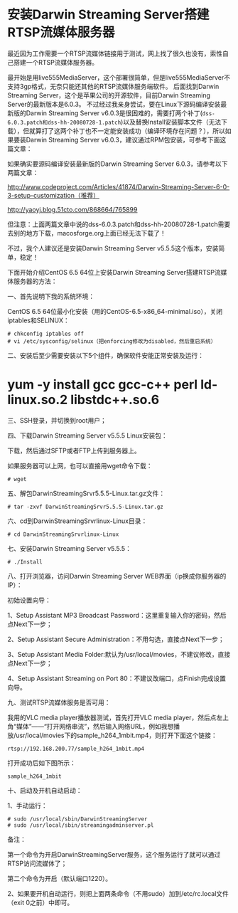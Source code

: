 
# 安装Darwin Streaming Server搭建RTSP流媒体服务器 #

最近因为工作需要一个RTSP流媒体链接用于测试，网上找了很久也没有，索性自己搭建一个RTSP流媒体服务器。

最开始是用live555MediaServer，这个部署很简单，但是live555MediaServer不支持3gp格式，无奈只能还其他的RTSP流媒体服务端软件。
后面找到Darwin Streaming Server，这个是苹果公司的开源软件，目前Darwin Streaming Server的最新版本是6.0.3。
不过经过我亲身尝试，要在Linux下源码编译安装最新版的Darwin Streaming Server v6.0.3是很困难的，需要打两个补丁(`dss-6.0.3.patch和dss-hh-20080728-1.patch`)以及替换Install安装脚本文件（无法下载），但就算打了这两个补丁也不一定能安装成功（编译环境存在问题？），所以如果要装Darwin Streaming Server v6.0.3，建议通过RPM包安装，可参考下面这篇文章：

如果确实要源码编译安装最新版的Darwin Streaming Server 6.0.3，请参考以下两篇文章：

http://www.codeproject.com/Articles/41874/Darwin-Streaming-Server-6-0-3-setup-customization（推荐）

http://yaoyj.blog.51cto.com/868664/765899

但注意：上面两篇文章中说的dss-6.0.3.patch和dss-hh-20080728-1.patch需要去别的地方下载，macosforge.org上面已经无法下载了！

不过，我个人建议还是安装Darwin Streaming Server v5.5.5这个版本，安装简单，稳定！

下面开始介绍CentOS 6.5 64位上安装Darwin Streaming Server搭建RTSP流媒体服务器的方法：

一、首先说明下我的系统环境：

CentOS 6.5 64位最小化安装（用的CentOS-6.5-x86_64-minimal.iso），关闭iptables和SELINUX：

    # chkconfig iptables off
    # vi /etc/sysconfig/selinux（把enforcing修改为disabled，然后重启系统）

二、安装后至少需要安装以下5个组件，确保软件安能正常安装及运行：

# yum -y install gcc gcc-c++ perl ld-linux.so.2 libstdc++.so.6 #

三、SSH登录，并切换到root用户；

四、下载Darwin Streaming Server v5.5.5 Linux安装包：

下载，然后通过SFTP或者FTP上传到服务器上。

如果服务器可以上网，也可以直接用wget命令下载：

    # wget

五、解包DarwinStreamingSrvr5.5.5-Linux.tar.gz文件：

    # tar -zxvf DarwinStreamingSrvr5.5.5-Linux.tar.gz

六、cd到DarwinStreamingSrvrlinux-Linux目录：

    # cd DarwinStreamingSrvrlinux-Linux

七、安装Darwin Streaming Server v5.5.5：

    # ./Install

八、打开浏览器，访问Darwin Streaming Server WEB界面（ip换成你服务器的IP）：

初始设置向导：

1、Setup Assistant MP3 Broadcast Password：这里重复输入你的密码，然后点Next下一步；

2、Setup Assistant Secure Administration：不用勾选，直接点Next下一步；

3、Setup Assistant Media Folder:默认为/usr/local/movies，不建议修改，直接点Next下一步；

4、Setup Assistant Streaming on Port 80：不建议改端口，点Finish完成设置向导。


九、测试RTSP流媒体服务是否可用：

我用的VLC media player播放器测试，首先打开VLC media player，然后点左上角“媒体”——“打开网络串流”，然后输入网络URL，例如我想播放/usr/local/movies下的sample_h264_1mbit.mp4，则打开下面这个链接：

    rtsp://192.168.200.77/sample_h264_1mbit.mp4

打开成功后如下图所示：

    sample_h264_1mbit

十、启动及开机自动启动：

1、手动运行：

    # sudo /usr/local/sbin/DarwinStreamingServer
    # sudo /usr/local/sbin/streamingadminserver.pl

备注：

第一个命令为开启DarwinStreamingServer服务，这个服务运行了就可以通过RTSP访问流媒体了；

第二个命令为开启（默认端口1220）。

2、如果要开机自动运行，则把上面两条命令（不用sudo）加到/etc/rc.local文件（exit 0之前）中即可。